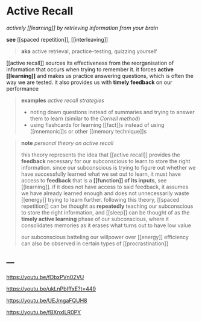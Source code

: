 # Active Recall

_actively [[learning]] by retrieving information from your brain_

**see** [[spaced repetition]], [[interleaving]]

> **aka** active retrieval, practice-testing, quizzing yourself

[[active recall]] sources its effectiveness from the reorganisation of information that occurs when trying to remember it. it forces **active [[learning]]** and makes us practice answering questions, which is often the way we are tested. it also provides us with **timely feedback** on our performance

> **examples** _active recall strategies_
>
> - noting down questions instead of summaries and trying to answer them to learn (similar to the _Cornell method_)
> - using flashcards for learning [[fact]]s instead of using [[mnemonic]]s or other [[memory technique]]s

> **note** _personal theory on active recall_
>
> this theory represents the idea that [[active recall]] provides the **feedback** necessary for our subconscious to learn to store the right information. since our subconscious is trying to figure out whether we have successfully learned what we set out to learn, it must have access to **feedback** that is a **[[function]] of its inputs**, see [[learning]]. if it does not have access to said feedback, it assumes we have already learned enough and does not unnecessarily waste [[energy]] trying to learn further. following this theory, [[spaced repetition]] can be thought as **repeatedly** teaching our subconscious to store the right information, and [[sleep]] can be thought of as the **timely active learning** phase of our subconscious, where it consolidates memories as it erases what turns out to have low value
>
> our subconscious batteling our willpower over [[energy]] efficiency can also be observed in certain types of [[procrastination]]

## &mdash;

<https://youtu.be/fDbxPVn02VU>

<https://youtu.be/ukLnPbIffxE?t=449>

<https://youtu.be/UEJmgaFQUH8>

<https://youtu.be/fBXnxlLR0PY>
